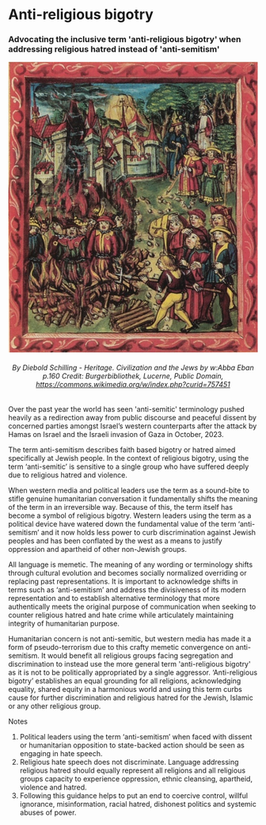 # Anti-religious bigotry

### Advocating the inclusive term 'anti-religious bigotry' when addressing religious hatred instead of 'anti-semitism'

<center>

![Medieval manuscript-Jews identified by rouelle are being burned at stake](../Media/Posts/Medieval_manuscript-Jews_identified_by_rouelle_are_being_burned_at_stake.jpg)

###### By Diebold Schilling - Heritage. Civilization and the Jews by w:Abba Eban p.160 Credit: Burgerbibliothek, Lucerne, Public Domain, https://commons.wikimedia.org/w/index.php?curid=757451

</center>

Over the past year the world has seen 'anti-semitic' terminology pushed heavily as a redirection away from public discourse and peaceful dissent by concerned parties amongst Israel’s western counterparts after the attack by Hamas on Israel and the Israeli invasion of Gaza in October, 2023.

The term anti-semitism describes faith based bigotry or hatred aimed specifically at Jewish people. In the context of religious bigotry, using the term ‘anti-semitic’ is sensitive to a single group who have suffered deeply due to religious hatred and violence.

When western media and political leaders use the term as a sound-bite to stifle genuine humanitarian conversation it fundamentally shifts the meaning of the term in an irreversible way. Because of this, the term itself has become a symbol of religious bigotry. Western leaders using the term as a political device have watered down the fundamental value of the term ‘anti-semitism’ and it now holds less power to curb discrimination against Jewish peoples and has been conflated by the west as a means to justify oppression and apartheid of other non-Jewish groups.

All language is memetic. The meaning of any wording or terminology shifts through cultural evolution and becomes socially normalized overriding or replacing past representations. It is important to acknowledge shifts in terms such as ‘anti-semitism’ and address the divisiveness of its modern representation and to establish alternative terminology that more authentically meets the original purpose of communication when seeking to counter religious hatred and hate crime while articulately maintaining integrity of humanitarian purpose.

Humanitarian concern is not anti-semitic, but western media has made it a form of pseudo-terrorism due to this crafty memetic convergence on anti-semitism. It would benefit all religious groups facing segregation and discrimination to instead use the more general term 'anti-religious bigotry' as it is not to be politically appropriated by a single aggressor. ‘Anti-religious bigotry’ establishes an equal grounding for all religions, acknowledging equality, shared equity in a harmonious world and using this term curbs cause for further discrimination and religious hatred for the Jewish, Islamic or any other religious group.

Notes

1. Political leaders using the term ‘anti-semitism’ when faced with dissent or humanitarian opposition to state-backed action should be seen as engaging in hate speech.
2. Religious hate speech does not discriminate. Language addressing religious hatred should equally represent all religions and all religious groups capacity to experience oppression, ethnic cleansing, apartheid, violence and hatred.
3. Following this guidance helps to put an end to coercive control, willful ignorance, misinformation, racial hatred, dishonest politics and systemic abuses of power.
